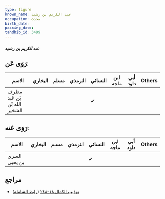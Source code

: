 ```yaml
---
type: figure
known_name: عبد الكريم بن رشيد
occupation: محدث
birth_date:
passing_date:
tahdhib_id: 3499
---
```

##### عبد الكريم بن رشيد

## رَوَى عَن:
| الاسم                         | البخاري | مسلم | الترمذي | النسائي | ابن ماجه | أبي داود | Others |
| ----------------------------- | ------- | ---- | ------- | ------- | -------- | -------- | ------ |
| مطرف بْن عَبد الله بْن الشخير |         |      |         | ✔       |          |          |        |
## رَوَى عَنه:
| الاسم         | البخاري | مسلم | الترمذي | النسائي | ابن ماجه | أبي داود | Others |
| ------------- | ------- | ---- | ------- | ------- | -------- | -------- | ------ |
| السري بن يحيى |         |      |         | ✔       |          |          |        |
## مراجع
- [تهذيب الكمال ١٨-٢٤٨](obsidian://open?vault=Tahdhib-al-Kamal&file=Figures/٣٤٩٩-عبد%20الكريم%20بن%20رشيد) ([رابط الشاملة](https://shamela.ws/book/3722/9281))